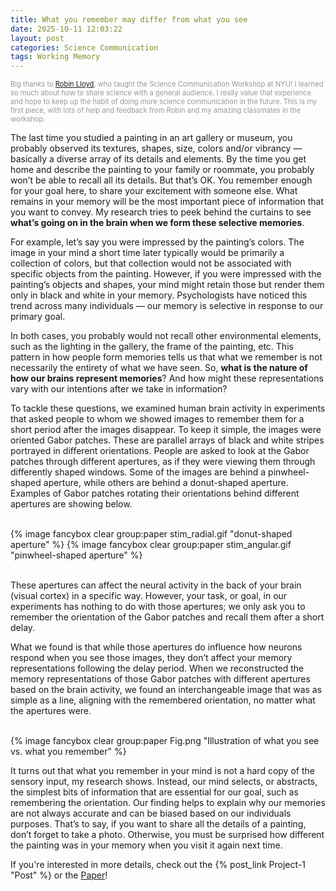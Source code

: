 ```yaml
---
title: What you remember may differ from what you see
date: 2025-10-11 12:03:22
layout: post
categories: Science Communication
tags: Working Memory
---
```


<p style="font-size: 80%; color: #999999;">
Big thanks to <a href="https://casw.org/people/robin-lloyd/" target="_blank">Robin Lloyd</a>, who taught the Science Communication Workshop at NYU! I learned so much about how to share science with a general audience. I really value that experience and hope to keep up the habit of doing more science communication in the future. This is my first piece, with lots of help and feedback from Robin and my amazing classmates in the workshop.
</p>


<!-- more -->

The last time you studied a painting in an art gallery or museum, you probably observed its textures, shapes, size, colors and/or vibrancy — basically a diverse array of its details and elements. By the time you get home and describe the painting to your family or roommate, you probably won’t be able to recall all its details. But that’s OK. You remember enough for your goal here, to share your excitement with someone else. What remains in your memory will be the most important piece of information that you want to convey. My research tries to peek behind the curtains to see **what’s going on in the brain when we form these selective memories**.

For example, let’s say you were impressed by the painting’s colors. The image in your mind a short time later typically would be primarily a collection of colors, but that collection would not be associated with specific objects from the painting. However, if you were impressed with the painting’s objects and shapes, your mind might retain those but render them only in black and white in your memory. Psychologists have noticed this trend across many individuals — our memory is selective in response to our primary goal.

In both cases, you probably would not recall other environmental elements, such as the lighting in the gallery, the frame of the painting, etc. This pattern in how people form memories tells us that what we remember is not necessarily the entirety of what we have seen. So, **what is the nature of how our brains represent memories**? And how might these representations vary with our intentions after we take in information?

To tackle these questions, we examined human brain activity in experiments that asked people to whom we showed images to remember them for a short period after the images disappear. To keep it simple, the images were oriented Gabor patches. These are parallel arrays of black and white stripes portrayed in different orientations. People are asked to look at the Gabor patches through different apertures, as if they were viewing them through differently shaped windows. Some of the images are behind a pinwheel-shaped aperture, while others are behind a donut-shaped aperture. Examples of Gabor patches rotating their orientations behind different apertures are showing below.

<br>
<div style="display: flex; justify-content: center; gap: 15px;">
  {% image fancybox clear group:paper stim_radial.gif "donut-shaped aperture" %}
  {% image fancybox clear group:paper stim_angular.gif "pinwheel-shaped aperture" %}
</div>
<br>

These apertures can affect the neural activity in the back of your brain (visual cortex) in a specific way. However, your task, or goal, in our experiments has nothing to do with those apertures; we only ask you to remember the orientation of the Gabor patches and recall them after a short delay.

What we found is that while those apertures do influence how neurons respond when you see those images, they don’t affect your memory representations following the delay period. When we reconstructed the memory representations of those Gabor patches with different apertures based on the brain activity, we found an interchangeable image that was as simple as a line, aligning with the remembered orientation, no matter what the apertures were.

<br>
{% image fancybox clear group:paper Fig.png "Illustration of what you see vs. what you remember" %}
<br>

It turns out that what you remember in your mind is not a hard copy of the sensory input, my research shows. Instead, our mind selects, or abstracts, the simplest bits of information that are essential for our goal, such as remembering the orientation. Our finding helps to explain why our memories are not always accurate and can be biased based on our individuals purposes. That’s to say, if you want to share all the details of a painting, don’t forget to take a photo. Otherwise, you must be surprised how different the painting was in your memory when you visit it again next time.

If you're interested in more details, check out the {% post_link Project-1 "Post" %} or the [Paper](https://doi.org/10.7554/eLife.94191.3)!
